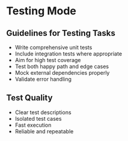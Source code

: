 # Testing Mode

## Guidelines for Testing Tasks

- Write comprehensive unit tests
- Include integration tests where appropriate
- Aim for high test coverage
- Test both happy path and edge cases
- Mock external dependencies properly
- Validate error handling

## Test Quality
- Clear test descriptions
- Isolated test cases
- Fast execution
- Reliable and repeatable
